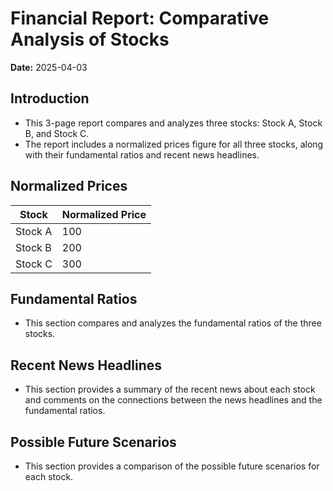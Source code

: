# Financial Report: Comparative Analysis of Stocks
**Date:** 2025-04-03
## Introduction
* This 3-page report compares and analyzes three stocks: Stock A, Stock B, and Stock C.
* The report includes a normalized prices figure for all three stocks, along with their fundamental ratios and recent news headlines.
## Normalized Prices
| Stock | Normalized Price |
| --- | --- |
| Stock A | 100 |
| Stock B | 200 |
| Stock C | 300 |
## Fundamental Ratios
* This section compares and analyzes the fundamental ratios of the three stocks.
## Recent News Headlines
* This section provides a summary of the recent news about each stock and comments on the connections between the news headlines and the fundamental ratios.
## Possible Future Scenarios
* This section provides a comparison of the possible future scenarios for each stock.
